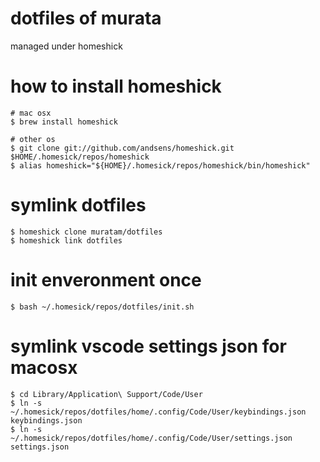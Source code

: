 # dotfiles of murata
managed under homeshick

# how to install homeshick
```
# mac osx
$ brew install homeshick

# other os
$ git clone git://github.com/andsens/homeshick.git $HOME/.homesick/repos/homeshick
$ alias homeshick="${HOME}/.homesick/repos/homeshick/bin/homeshick"

```

# symlink dotfiles
```
$ homeshick clone muratam/dotfiles
$ homeshick link dotfiles
```

# init enveronment once
```
$ bash ~/.homesick/repos/dotfiles/init.sh
```


# symlink vscode settings json for macosx
```
$ cd Library/Application\ Support/Code/User
$ ln -s ~/.homesick/repos/dotfiles/home/.config/Code/User/keybindings.json keybindings.json
$ ln -s ~/.homesick/repos/dotfiles/home/.config/Code/User/settings.json settings.json
```
